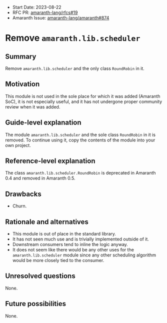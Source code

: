 - Start Date: 2023-08-22
- RFC PR: [amaranth-lang/rfcs#19](https://github.com/amaranth-lang/rfcs/pull/19)
- Amaranth Issue: [amaranth-lang/amaranth#874](https://github.com/amaranth-lang/amaranth/issues/874)

# Remove `amaranth.lib.scheduler`

## Summary
[summary]: #summary

Remove `amaranth.lib.scheduler` and the only class `RoundRobin` in it.

## Motivation
[motivation]: #motivation

This module is not used in the sole place for which it was added (Amaranth SoC), it is not especially useful, and it has not undergone proper community review when it was added.

## Guide-level explanation
[guide-level-explanation]: #guide-level-explanation

The module `amaranth.lib.scheduler` and the sole class `RoundRobin` in it is removed. To continue using it, copy the contents of the module into your own project.

## Reference-level explanation
[reference-level-explanation]: #reference-level-explanation

The class `amaranth.lib.scheduler.RoundRobin` is deprecated in Amaranth 0.4 and removed in Amaranth 0.5.

## Drawbacks
[drawbacks]: #drawbacks

- Churn.

## Rationale and alternatives
[rationale-and-alternatives]: #rationale-and-alternatives

- This module is out of place in the standard library.
- It has not seen much use and is trivially implemented outside of it.
- Downstream consumers tend to inline the logic anyway.
- It does not seem like there would be any other uses for the `amaranth.lib.scheduler` module since any other scheduling algorithm would be more closely tied to the consumer.

## Unresolved questions
[unresolved-questions]: #unresolved-questions

None.

## Future possibilities
[future-possibilities]: #future-possibilities

None.
